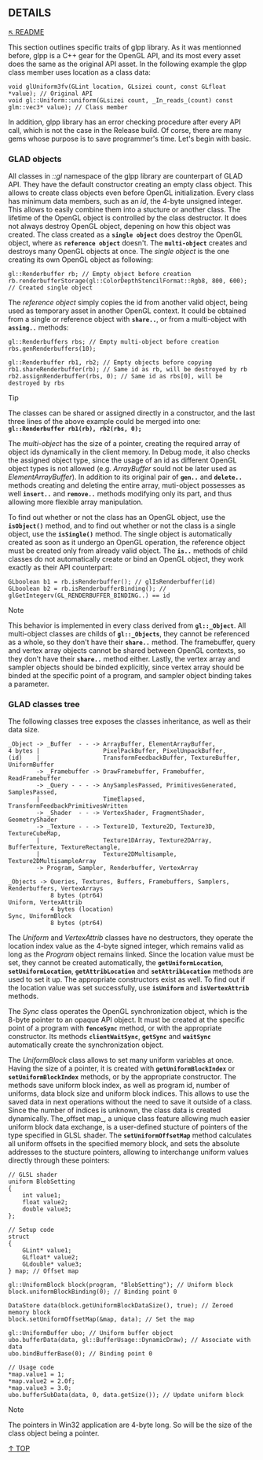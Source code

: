## DETAILS
[&nwarr; README](../README.md)

This section outlines specific traits of glpp library. As it was mentionned before, glpp is a C++ gear for the OpenGL API, and its most every asset does the same as the original API asset. In the following example the glpp class member uses location as a class data:
```
void glUniform3fv(GLint location, GLsizei count, const GLfloat *value); // Original API
void gl::Uniform::uniform(GLsizei count, _In_reads_(count) const glm::vec3* value); // Class member
```
In addition, glpp library has an error checking procedure after every API call, which is not the case in the Release build. Of corse, there are many gems whose purpose is to save programmer's time. Let's begin with basic.

### GLAD objects
All classes in _::gl_ namespace of the glpp library are counterpart of GLAD API. They have the default constructor creating an empty class object. This allows to create class objects even before OpenGL initialization. Every class has minimum data members, such as an _id_, the 4-byte unsigned integer. This allows to easily combine them into a stucture or another class. The lifetime of the OpenGL object is controlled by the class destructor. It does not always destroy OpenGL object, depening on how this object was created. The class created as a **`single object`** does destroy the OpenGL object, where as **`reference object`** doesn't. The **`multi-object`** creates and destroys many OpenGL objects at once. The _single object_ is the one creating its own OpenGL object as following:
```
gl::Renderbuffer rb; // Empty object before creation
rb.renderbufferStorage(gl::ColorDepthStencilFormat::Rgb8, 800, 600); // Created single object
```
The _reference object_ simply copies the id from another valid object, being used as temporary asset in another OpenGL context. It could be obtained from a single or reference object with **`share..`**, or from a multi-object with **`assing..`** methods:
```
gl::Renderbuffers rbs; // Empty multi-object before creation
rbs.genRenderbuffers(10);

gl::Renderbuffer rb1, rb2; // Empty objects before copying
rb1.shareRenderbuffer(rb); // Same id as rb, will be destroyed by rb
rb2.assignRenderbuffer(rbs, 0); // Same id as rbs[0], will be destroyed by rbs
```

> [!TIP]
> The classes can be shared or assigned directly in a constructor, and the last three lines of the above example could be merged into one:  **`gl::Renderbuffer rb1(rb), rb2(rbs, 0);`**

The _multi-object_ has the size of a pointer, creating the required array of object ids dynamically in the client memory. In Debug mode, it also checks the assigned object type, since the usage of an id as different OpenGL object types is not allowed (e.g. _ArrayBuffer_ sould not be later used as _ElementArrayBuffer_). In addition to its original pair of **`gen..`** and **`delete..`** methods creating and deleting the entire array, muti-object possesses as well **`insert..`** and **`remove..`** methods modifying only its part, and thus allowing more flexible array manipulation.

To find out whether or not the class has an OpenGL object, use the **`isObject()`** method, and to find out whether or not the class is a single object, use the **`isSingle()`** method. The single object is automatically created as soon as it undergo an OpenGL operation, the reference object must be created only from already valid object. The **`is..`** methods of child classes do not automatically create or bind an OpenGL object, they work exactly as their API counterpart:
```
GLboolean b1 = rb.isRenderbuffer(); // glIsRenderbuffer(id)
GLboolean b2 = rb.isRenderbufferBinding(); // glGetIntegerv(GL_RENDERBUFFER_BINDING..) == id
```

> [!NOTE]
> This behavior is implemented in every class derived from **`gl::_Object`**. All multi-object classes are childs of **`gl::_Objects`**, they cannot be referenced as a whole, so they don't have their **`share..`** method. The framebuffer, query and vertex array objects cannot be shared between OpenGL contexts, so they don't have their **`share..`** method either. Lastly, the vertex array and sampler objects should be binded explicitly, since vertex array should be binded at the specific point of a program, and sampler object binding takes a parameter.

### GLAD classes tree
The following classes tree exposes the classes inheritance, as well as their data size.
```
_Object -> _Buffer  - - -> ArrayBuffer, ElementArrayBuffer,
4 bytes |                  PixelPackBuffer, PixelUnpackBuffer,
(id)    |                  TransformFeedbackBuffer, TextureBuffer, UniformBuffer
        -> _Framebuffer -> DrawFramebuffer, Framebuffer, ReadFramebuffer
        -> _Query - - - -> AnySamplesPassed, PrimitivesGenerated, SamplesPassed,
        |                  TimeElapsed, TransformFeedbackPrimitivesWritten
        -> _Shader  - - -> VertexShader, FragmentShader, GeometryShader
        -> _Texture - - -> Texture1D, Texture2D, Texture3D, TextureCubeMap,
        |                  Texture1DArray, Texture2DArray, BufferTexture, TextureRectangle,
        |                  Texture2DMultisample, Texture2DMultisampleArray
        -> Program, Sampler, Renderbuffer, VertexArray

_Objects -> Queries, Textures, Buffers, Framebuffers, Samplers, Renderbuffers, VertexArrays
            8 bytes (ptr64)
Uniform, VertexAttrib
            4 bytes (location)
Sync, UniformBlock
            8 bytes (ptr64)
```
The _Uniform_ and _VertexAttrib_ classes have no destructors, they operate the location index value as the 4-byte signed integer, which remains valid as long as the _Program_ object remains linked. Since the location value must be set, they cannot be created automatically, the **`getUniformLocation`**, **`setUniformLocation`**, **`getAttribLocation`** and **`setAttribLocation`** methods are used to set it up. The appropriate constructors exist as well. To find out if the location value was set successfully, use **`isUniform`** and **`isVertexAttrib`** methods.

The _Sync_ class operates the OpenGL synchronization object, which is the 8-byte pointer to an opaque API object. It must be created at the specific point of a program with **`fenceSync`** method, or with the appropriate constructor. Its methods **`clientWaitSync`**, **`getSync`** and **`waitSync`** automatically create the synchronization object.

The _UniformBlock_ class allows to set many uniform variables at once. Having the size of a pointer, it is created with **`getUniformBlockIndex`** or **`setUniformBlockIndex`** methods, or by the appropriate constructor. The methods save uniform block index, as well as program id, number of uniforms, data block size and uniform block indices. This allows to use the saved data in next operations without the need to save it outside of a class. Since the number of indices is unknown, the class data is created dynamically. The_offset map_, a unique class feature allowing much easier uniform block data exchange, is a user-defined stucture of pointers of the type specified in GLSL shader. The **`setUniformOffsetMap`** method calculates all uniform offsets in the specified memory block, and sets the absolute addresses to the stucture pointers, allowing to interchange uniform values directly through these pointers:
```
// GLSL shader
uniform BlobSetting
{
    int value1;
    float value2;
    double value3;
};

// Setup code
struct
{
    GLint* value1;
    GLfloat* value2;
    GLdouble* value3;
} map; // Offset map

gl::UniformBlock block(program, "BlobSetting"); // Uniform block
block.uniformBlockBinding(0); // Binding point 0

DataStore data(block.getUniformBlockDataSize(), true); // Zeroed memory block
block.setUniformOffsetMap(&map, data); // Set the map

gl::UniformBuffer ubo; // Uniform buffer object
ubo.bufferData(data, gl::BufferUsage::DynamicDraw); // Associate with data
ubo.bindBufferBase(0); // Binding point 0

// Usage code
*map.value1 = 1;
*map.value2 = 2.0f;
*map.value3 = 3.0;
ubo.bufferSubData(data, 0, data.getSize()); // Update uniform block
```
> [!NOTE]
> The pointers in Win32 application are 4-byte long. So will be the size of the class object being a pointer.

[&uarr; TOP](DETAILS.md#details)
